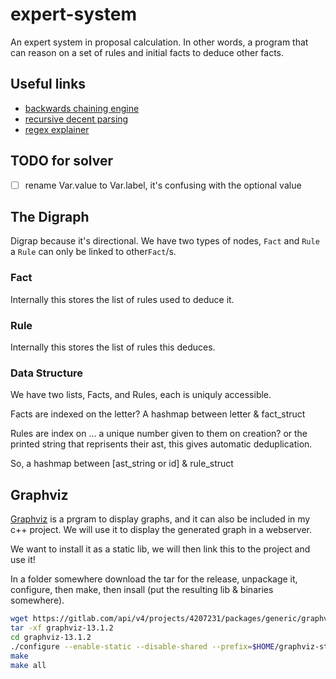 # expert-system

An expert system in proposal calculation. In other words, a program that can
reason on a set of rules and initial facts to deduce other facts.

## Useful links


- [backwards chaining engine](https://en.wikipedia.org/wiki/Backward_chaining)
- [recursive decent parsing](https://www.youtube.com/watch?v=dDtZLm7HIJs)
- [regex explainer](https://regexr.com/)

## TODO for solver

- [ ] rename Var.value to Var.label, it's confusing with the optional value

## The Digraph

Digrap because it's directional. We have two types of nodes, `Fact` and `Rule`
a `Rule` can only be linked to other`Fact`/s.

### Fact

Internally this stores the list of rules used to deduce it. 

### Rule

Internally this stores the list of rules this deduces.

### Data Structure

We have two lists, Facts, and Rules, each is uniquly accessible.

Facts are indexed on the letter? A hashmap between letter & fact\_struct

Rules are index on ... a unique number given to them on creation?
or the printed string that reprisents their ast, this gives automatic
deduplication.

So, a hashmap between [ast\_string or id] & rule\_struct


## Graphviz

[Graphviz](https://graphviz.org/) is a prgram to display graphs, and it can also be included in my c++ project. We will use it to display the generated graph in a webserver.

We want to install it as a static lib, we will then link this to the project and use it!

In a folder somewhere download the tar for the release, unpackage it, configure, then make, then insall (put the resulting lib & binaries somewhere).

```bash
wget https://gitlab.com/api/v4/projects/4207231/packages/generic/graphviz-releases/13.1.2/graphviz-13.1.2.tar.gz
tar -xf graphviz-13.1.2
cd graphviz-13.1.2
./configure --enable-static --disable-shared --prefix=$HOME/graphviz-static
make
make all
```
